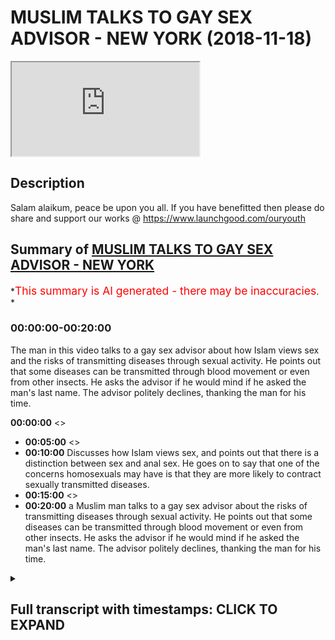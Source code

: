 # MUSLIM TALKS TO GAY SEX ADVISOR - NEW YORK (2018-11-18)

<iframe loading='lazy' allow='autoplay' src='https://www.youtube.com/embed/KLdjHNGf9XM'></iframe>

## Description

Salam alaikum, peace be upon you all. If you have benefitted then please do share and support our works @ <https://www.launchgood.com/ouryouth>

## Summary of [MUSLIM TALKS TO GAY SEX ADVISOR - NEW YORK](https://www.youtube.com/watch?v=KLdjHNGf9XM)

*<span style="color:red; font-size:125%">This summary is AI generated - there may be inaccuracies</span>. *

### <a onclick="modifyYTiframeseektime('0')">00:00:00-00:20:00</a>

The man in this video talks to a gay sex advisor about how Islam views sex and the risks of transmitting diseases through sexual activity. He points out that some diseases can be transmitted through blood movement or even from other insects. He asks the advisor if he would mind if he asked the man's last name. The advisor politely declines, thanking the man for his time.

**<a onclick="modifyYTiframeseektime('0')">00:00:00</a>** <>

* **<a onclick="modifyYTiframeseektime('300')">00:05:00</a>** <>
* **<a onclick="modifyYTiframeseektime('600')">00:10:00</a>** Discusses how Islam views sex, and points out that there is a distinction between sex and anal sex. He goes on to say that one of the concerns homosexuals may have is that they are more likely to contract sexually transmitted diseases.
* **<a onclick="modifyYTiframeseektime('900')">00:15:00</a>** <>
* **<a onclick="modifyYTiframeseektime('1200')">00:20:00</a>**  a Muslim man talks to a gay sex advisor about the risks of transmitting diseases through sexual activity. He points out that some diseases can be transmitted through blood movement or even from other insects. He asks the advisor if he would mind if he asked the man's last name. The advisor politely declines, thanking the man for his time.

<details><summary><h2>Full transcript with timestamps: CLICK TO EXPAND</h2></summary>

<a onclick="modifyYTiframeseektime('11')">0:00:11</a> you're ready  
<a onclick="modifyYTiframeseektime('15')">0:00:15</a> jacket he's going to a crisis you can  
<a onclick="modifyYTiframeseektime('25')">0:00:25</a> change much closer possibly changes  
<a onclick="modifyYTiframeseektime('27')">0:00:27</a> around  
<a onclick="modifyYTiframeseektime('37')">0:00:37</a> you know I questions everything from  
<a onclick="modifyYTiframeseektime('39')">0:00:39</a> Instagram  
<a onclick="modifyYTiframeseektime('43')">0:00:43</a> you're dealing with everything what are  
<a onclick="modifyYTiframeseektime('45')">0:00:45</a> okay let me ask you a question what  
<a onclick="modifyYTiframeseektime('47')">0:00:47</a> other like let's say the most common  
<a onclick="modifyYTiframeseektime('49')">0:00:49</a> problems your ear face as well as to the  
<a onclick="modifyYTiframeseektime('52')">0:00:52</a> issues that you use societal issues that  
<a onclick="modifyYTiframeseektime('54')">0:00:54</a> you keep like I keep coming up say you  
<a onclick="modifyYTiframeseektime('62')">0:01:02</a> know boil it down to the VFD I would say  
<a onclick="modifyYTiframeseektime('64')">0:01:04</a> people are not trusting their instincts  
<a onclick="modifyYTiframeseektime('77')">0:01:17</a> what do you mean by that can you give me  
<a onclick="modifyYTiframeseektime('103')">0:01:43</a> like more like a case study so you're  
<a onclick="modifyYTiframeseektime('104')">0:01:44</a> saying people are maybe they're not  
<a onclick="modifyYTiframeseektime('105')">0:01:45</a> aware or they're not confident in  
<a onclick="modifyYTiframeseektime('107')">0:01:47</a> themselves or what is it exactly they're  
<a onclick="modifyYTiframeseektime('108')">0:01:48</a> being told by multiple sources that what  
<a onclick="modifyYTiframeseektime('110')">0:01:50</a> have been one of our  
<a onclick="modifyYTiframeseektime('118')">0:01:58</a> challenges that people tell us our  
<a onclick="modifyYTiframeseektime('121')">0:02:01</a> supposed to be about sex for our bodies  
<a onclick="modifyYTiframeseektime('124')">0:02:04</a> okay  
<a onclick="modifyYTiframeseektime('127')">0:02:07</a> feel and we quickly believe that at age  
<a onclick="modifyYTiframeseektime('130')">0:02:10</a> 3 or 4 or 5 or 15 or 30  
<a onclick="modifyYTiframeseektime('134')">0:02:14</a> and it's hard to shake that so you might  
<a onclick="modifyYTiframeseektime('136')">0:02:16</a> have an instinct like I just want to  
<a onclick="modifyYTiframeseektime('139')">0:02:19</a> masturbate and that might be your thing  
<a onclick="modifyYTiframeseektime('144')">0:02:24</a> you should also be wanting to get  
<a onclick="modifyYTiframeseektime('146')">0:02:26</a> married to this type of person and we  
<a onclick="modifyYTiframeseektime('148')">0:02:28</a> having this type of sex with them and  
<a onclick="modifyYTiframeseektime('150')">0:02:30</a> once a week what spice a week but you  
<a onclick="modifyYTiframeseektime('151')">0:02:31</a> might be thinking I just want to it  
<a onclick="modifyYTiframeseektime('153')">0:02:33</a> whatever maybe you have your own beliefs  
<a onclick="modifyYTiframeseektime('156')">0:02:36</a> about what works for you is pornography  
<a onclick="modifyYTiframeseektime('158')">0:02:38</a> a big theme here in your work because is  
<a onclick="modifyYTiframeseektime('161')">0:02:41</a> it not so people certainly use doesn't  
<a onclick="modifyYTiframeseektime('167')">0:02:47</a> come out and but I think that usually  
<a onclick="modifyYTiframeseektime('169')">0:02:49</a> people have more questions around  
<a onclick="modifyYTiframeseektime('171')">0:02:51</a> interpersonal and Orin is usually not  
<a onclick="modifyYTiframeseektime('176')">0:02:56</a> into personal it born is in some way  
<a onclick="modifyYTiframeseektime('179')">0:02:59</a> interpersonal it's more the  
<a onclick="modifyYTiframeseektime('180')">0:03:00</a> interpersonal reaction where someone's  
<a onclick="modifyYTiframeseektime('181')">0:03:01</a> yeah  
<a onclick="modifyYTiframeseektime('183')">0:03:03</a> coming up against what if I ask you a  
<a onclick="modifyYTiframeseektime('187')">0:03:07</a> question do you find that there's a in  
<a onclick="modifyYTiframeseektime('190')">0:03:10</a> terms of males and females age groups  
<a onclick="modifyYTiframeseektime('192')">0:03:12</a> different demographics who seems to be  
<a onclick="modifyYTiframeseektime('196')">0:03:16</a> like let's say for example tense exhibit  
<a onclick="modifyYTiframeseektime('198')">0:03:18</a> than most insecurities or problems or  
<a onclick="modifyYTiframeseektime('200')">0:03:20</a> comments are there any specific classes  
<a onclick="modifyYTiframeseektime('204')">0:03:24</a> of people that you can say okay these  
<a onclick="modifyYTiframeseektime('205')">0:03:25</a> individuals keep coming up to think  
<a onclick="modifyYTiframeseektime('214')">0:03:34</a> about their sexuality or their gender or  
<a onclick="modifyYTiframeseektime('216')">0:03:36</a> their sexual expression or gender  
<a onclick="modifyYTiframeseektime('218')">0:03:38</a> identity yeah  
<a onclick="modifyYTiframeseektime('223')">0:03:43</a> theyõre we don't have  
<a onclick="modifyYTiframeseektime('225')">0:03:45</a> talking about but they have been dealing  
<a onclick="modifyYTiframeseektime('228')">0:03:48</a> with the front and center and sort of  
<a onclick="modifyYTiframeseektime('229')">0:03:49</a> being balanced  
<a onclick="modifyYTiframeseektime('230')">0:03:50</a> fivesome all around it  
<a onclick="modifyYTiframeseektime('232')">0:03:52</a> so in a lot of ways are people who are  
<a onclick="modifyYTiframeseektime('234')">0:03:54</a> queer or gender non-conforming or  
<a onclick="modifyYTiframeseektime('237')">0:03:57</a> transgender a lot of ways we regularly  
<a onclick="modifyYTiframeseektime('244')">0:04:04</a> challenge from family and other folks in  
<a onclick="modifyYTiframeseektime('247')">0:04:07</a> the world  
<a onclick="modifyYTiframeseektime('249')">0:04:09</a> challenged ourselves but that said I  
<a onclick="modifyYTiframeseektime('253')">0:04:13</a> really feel like one of the  
<a onclick="modifyYTiframeseektime('255')">0:04:15</a> misconceptions is that  
<a onclick="modifyYTiframeseektime('258')">0:04:18</a> different genders are extremely  
<a onclick="modifyYTiframeseektime('259')">0:04:19</a> different  
<a onclick="modifyYTiframeseektime('262')">0:04:22</a> research my stuff so there are tons of  
<a onclick="modifyYTiframeseektime('268')">0:04:28</a> I'm in you know  
<a onclick="modifyYTiframeseektime('273')">0:04:33</a> what kind of things today I mean you  
<a onclick="modifyYTiframeseektime('275')">0:04:35</a> talked about for example homosexual  
<a onclick="modifyYTiframeseektime('277')">0:04:37</a> community right are the challenges faced  
<a onclick="modifyYTiframeseektime('279')">0:04:39</a> by the homosexual community different  
<a onclick="modifyYTiframeseektime('282')">0:04:42</a> from those faced by straight people for  
<a onclick="modifyYTiframeseektime('285')">0:04:45</a> example what kind of challenge what are  
<a onclick="modifyYTiframeseektime('286')">0:04:46</a> the differences similarities in  
<a onclick="modifyYTiframeseektime('287')">0:04:47</a> differences between the two committees  
<a onclick="modifyYTiframeseektime('292')">0:04:52</a> but in other words there is not right so  
<a onclick="modifyYTiframeseektime('295')">0:04:55</a> everyone is dealing not everyone many  
<a onclick="modifyYTiframeseektime('297')">0:04:57</a> people are dealing with the nice thing  
<a onclick="modifyYTiframeseektime('301')">0:05:01</a> is that is that big theme then social me  
<a onclick="modifyYTiframeseektime('304')">0:05:04</a> is that something which I wouldn't even  
<a onclick="modifyYTiframeseektime('306')">0:05:06</a> say no okay as an example of I okay so  
<a onclick="modifyYTiframeseektime('312')">0:05:12</a> people regardless into sexual  
<a onclick="modifyYTiframeseektime('314')">0:05:14</a> orientation yes  
<a onclick="modifyYTiframeseektime('317')">0:05:17</a> you know we're dealing with similar  
<a onclick="modifyYTiframeseektime('318')">0:05:18</a> things sometimes the overal are straight  
<a onclick="modifyYTiframeseektime('321')">0:05:21</a> maybe we are dealing with you know  
<a onclick="modifyYTiframeseektime('323')">0:05:23</a> feeling like they can experiment less  
<a onclick="modifyYTiframeseektime('324')">0:05:24</a> sexually we're  
<a onclick="modifyYTiframeseektime('327')">0:05:27</a> are given in some regards people want  
<a onclick="modifyYTiframeseektime('331')">0:05:31</a> permission around being more exploratory  
<a onclick="modifyYTiframeseektime('334')">0:05:34</a> I was out of thought started to deject I  
<a onclick="modifyYTiframeseektime('336')">0:05:36</a> mean just for a simple biological  
<a onclick="modifyYTiframeseektime('339')">0:05:39</a> perspective that would not be the case  
<a onclick="modifyYTiframeseektime('341')">0:05:41</a> in the sense that obviously a man and a  
<a onclick="modifyYTiframeseektime('343')">0:05:43</a> man can't do as much as a man and a  
<a onclick="modifyYTiframeseektime('345')">0:05:45</a> woman can do I mean just by virtue of  
<a onclick="modifyYTiframeseektime('350')">0:05:50</a> the fact that there's more  
<a onclick="modifyYTiframeseektime('352')">0:05:52</a> I mean there are differentiated entry  
<a onclick="modifyYTiframeseektime('354')">0:05:54</a> point alike it's not right I mean I I'd  
<a onclick="modifyYTiframeseektime('363')">0:06:03</a> see it under present differently  
<a onclick="modifyYTiframeseektime('367')">0:06:07</a> you see it this way yeah you know if  
<a onclick="modifyYTiframeseektime('370')">0:06:10</a> because if sex is more than in this  
<a onclick="modifyYTiframeseektime('373')">0:06:13</a> invention or canal or a penis and anus  
<a onclick="modifyYTiframeseektime('375')">0:06:15</a> or penis and throat or whatever baby  
<a onclick="modifyYTiframeseektime('377')">0:06:17</a> right or because people are sexual and  
<a onclick="modifyYTiframeseektime('382')">0:06:22</a> soon  
<a onclick="modifyYTiframeseektime('383')">0:06:23</a> for example two people looking at the  
<a onclick="modifyYTiframeseektime('386')">0:06:26</a> same computer screen  
<a onclick="modifyYTiframeseektime('388')">0:06:28</a> would you consider that sex if they  
<a onclick="modifyYTiframeseektime('390')">0:06:30</a> masturbate into the same computer screen  
<a onclick="modifyYTiframeseektime('392')">0:06:32</a> if they want to cause sex that's better  
<a onclick="modifyYTiframeseektime('394')">0:06:34</a> okay so how would you define things well  
<a onclick="modifyYTiframeseektime('398')">0:06:38</a> so sex is a complicated word because it  
<a onclick="modifyYTiframeseektime('400')">0:06:40</a> has different meanings in terms of  
<a onclick="modifyYTiframeseektime('403')">0:06:43</a> characteristics okay and then there are  
<a onclick="modifyYTiframeseektime('404')">0:06:44</a> things that people do that are sexual  
<a onclick="modifyYTiframeseektime('406')">0:06:46</a> with each other that people may consider  
<a onclick="modifyYTiframeseektime('408')">0:06:48</a> sex people making solo sex or  
<a onclick="modifyYTiframeseektime('410')">0:06:50</a> masturbation sex I like to really let  
<a onclick="modifyYTiframeseektime('412')">0:06:52</a> people make those  
<a onclick="modifyYTiframeseektime('414')">0:06:54</a> quite possible this yourself you quite  
<a onclick="modifyYTiframeseektime('417')">0:06:57</a> postmodernist i know he you think  
<a onclick="modifyYTiframeseektime('419')">0:06:59</a> outside the box in a sense yeah I liked  
<a onclick="modifyYTiframeseektime('422')">0:07:02</a> it I just noticed that as I said one of  
<a onclick="modifyYTiframeseektime('427')">0:07:07</a> the biggest issues that I see  
<a onclick="modifyYTiframeseektime('429')">0:07:09</a> scripts are some ways to be sexually and  
<a onclick="modifyYTiframeseektime('432')">0:07:12</a> I don't yeah if I  
<a onclick="modifyYTiframeseektime('435')">0:07:15</a> you know suggesting that somebody really  
<a onclick="modifyYTiframeseektime('438')">0:07:18</a> should I mean there must be prominent  
<a onclick="modifyYTiframeseektime('441')">0:07:21</a> that you put in place I mean how would  
<a onclick="modifyYTiframeseektime('443')">0:07:23</a> you feel about be Kelly for example  
<a onclick="modifyYTiframeseektime('445')">0:07:25</a> questions so you'll notice if you study  
<a onclick="modifyYTiframeseektime('448')">0:07:28</a> is really taboo topics right you know  
<a onclick="modifyYTiframeseektime('452')">0:07:32</a> things that we this is a true der in the  
<a onclick="modifyYTiframeseektime('459')">0:07:39</a> u.s. there are some states which allow  
<a onclick="modifyYTiframeseektime('461')">0:07:41</a> this jelly study or even if you just  
<a onclick="modifyYTiframeseektime('470')">0:07:50</a> look at twenty eighteen persistent on  
<a onclick="modifyYTiframeseektime('471')">0:07:51</a> each hand yes  
<a onclick="modifyYTiframeseektime('475')">0:07:55</a> not yet fortunately a lot of people  
<a onclick="modifyYTiframeseektime('479')">0:07:59</a> that were trending towards greater  
<a onclick="modifyYTiframeseektime('481')">0:08:01</a> conscious actions so in that sense you  
<a onclick="modifyYTiframeseektime('484')">0:08:04</a> know one of the  
<a onclick="modifyYTiframeseektime('487')">0:08:07</a> at least his consent  
<a onclick="modifyYTiframeseektime('490')">0:08:10</a> about nonhumans living being  
<a onclick="modifyYTiframeseektime('495')">0:08:15</a> instead of non yeah what's your view on  
<a onclick="modifyYTiframeseektime('497')">0:08:17</a> that well one of the things among others  
<a onclick="modifyYTiframeseektime('500')">0:08:20</a> that we often talk about is  
<a onclick="modifyYTiframeseektime('506')">0:08:26</a> not some  
<a onclick="modifyYTiframeseektime('508')">0:08:28</a> with nonhumans here  
<a onclick="modifyYTiframeseektime('510')">0:08:30</a> Music  
<a onclick="modifyYTiframeseektime('515')">0:08:35</a> it does come up and it comes up a lot  
<a onclick="modifyYTiframeseektime('517')">0:08:37</a> does it really so what what kind of  
<a onclick="modifyYTiframeseektime('518')">0:08:38</a> countries does it come up in come that's  
<a onclick="modifyYTiframeseektime('519')">0:08:39</a> quite well I usually might like to not  
<a onclick="modifyYTiframeseektime('521')">0:08:41</a> name certain countries okay about which  
<a onclick="modifyYTiframeseektime('524')">0:08:44</a> countries nope / yeah maybe Neil he  
<a onclick="modifyYTiframeseektime('530')">0:08:50</a> wants to know I mean you know I would  
<a onclick="modifyYTiframeseektime('534')">0:08:54</a> say if we were you know the cameras were  
<a onclick="modifyYTiframeseektime('535')">0:08:55</a> near what not I would but I just like my  
<a onclick="modifyYTiframeseektime('537')">0:08:57</a> I understand you don't incite anything  
<a onclick="modifyYTiframeseektime('540')">0:09:00</a> yeah yeah yeah no no problem  
<a onclick="modifyYTiframeseektime('543')">0:09:03</a> yeah yeah it comes up this is this is  
<a onclick="modifyYTiframeseektime('548')">0:09:08</a> the thing this is the question like for  
<a onclick="modifyYTiframeseektime('552')">0:09:12</a> my paradigm choose do you have a  
<a onclick="modifyYTiframeseektime('555')">0:09:15</a> question because I know it's obvious I'm  
<a onclick="modifyYTiframeseektime('557')">0:09:17</a> a Muslim right I'm a believer of  
<a onclick="modifyYTiframeseektime('559')">0:09:19</a> scripture scripture list if you like  
<a onclick="modifyYTiframeseektime('560')">0:09:20</a> traditionalist and it's not just Muslims  
<a onclick="modifyYTiframeseektime('562')">0:09:22</a> that have parameters that are finally  
<a onclick="modifyYTiframeseektime('565')">0:09:25</a> all very much defined by Scriptures it's  
<a onclick="modifyYTiframeseektime('568')">0:09:28</a> also Christian Jews all sort of  
<a onclick="modifyYTiframeseektime('570')">0:09:30</a> different like you were talking about  
<a onclick="modifyYTiframeseektime('571')">0:09:31</a> kind of I think you applied it in some  
<a onclick="modifyYTiframeseektime('572')">0:09:32</a> of what you were saying so obviously for  
<a onclick="modifyYTiframeseektime('574')">0:09:34</a> us it's a matter of looking at the text  
<a onclick="modifyYTiframeseektime('576')">0:09:36</a> and seeing okay well this is in  
<a onclick="modifyYTiframeseektime('578')">0:09:38</a> accordance with God's will and it isn't  
<a onclick="modifyYTiframeseektime('580')">0:09:40</a> according to protocol so it's very much  
<a onclick="modifyYTiframeseektime('581')">0:09:41</a> divine command theory if you like you  
<a onclick="modifyYTiframeseektime('583')">0:09:43</a> know you believe that the authority goes  
<a onclick="modifyYTiframeseektime('585')">0:09:45</a> to the text and therefore  
<a onclick="modifyYTiframeseektime('586')">0:09:46</a> we act in accordance to it right so it's  
<a onclick="modifyYTiframeseektime('589')">0:09:49</a> much more rigid if you like it's these  
<a onclick="modifyYTiframeseektime('591')">0:09:51</a> are the parameters right you can't go  
<a onclick="modifyYTiframeseektime('593')">0:09:53</a> for for example homosexuality and Islam  
<a onclick="modifyYTiframeseektime('595')">0:09:55</a> is not permissible you know obviously  
<a onclick="modifyYTiframeseektime('598')">0:09:58</a> Judaism in Australia it's not  
<a onclick="modifyYTiframeseektime('600')">0:10:00</a> permissible you can't have sex with  
<a onclick="modifyYTiframeseektime('601')">0:10:01</a> another man or a woman having sex with  
<a onclick="modifyYTiframeseektime('605')">0:10:05</a> another woman in fact  
<a onclick="modifyYTiframeseektime('606')">0:10:06</a> Islam wouldn't define a woman you know a  
<a onclick="modifyYTiframeseektime('610')">0:10:10</a> pleasure in another woman has even sex  
<a onclick="modifyYTiframeseektime('612')">0:10:12</a> frankly right because because we this  
<a onclick="modifyYTiframeseektime('614')">0:10:14</a> there's very key definitions for  
<a onclick="modifyYTiframeseektime('617')">0:10:17</a> instance sex would be seen as either  
<a onclick="modifyYTiframeseektime('620')">0:10:20</a> penetration from a vagina in a Varnado  
<a onclick="modifyYTiframeseektime('623')">0:10:23</a> sense all analysis these two things  
<a onclick="modifyYTiframeseektime('625')">0:10:25</a> would be  
<a onclick="modifyYTiframeseektime('626')">0:10:26</a> as a section Islam that wouldn't be seen  
<a onclick="modifyYTiframeseektime('630')">0:10:30</a> as sex enough would not it's something  
<a onclick="modifyYTiframeseektime('634')">0:10:34</a> extra something else but it's not sex in  
<a onclick="modifyYTiframeseektime('637')">0:10:37</a> the in the in the scripture in a strict  
<a onclick="modifyYTiframeseektime('640')">0:10:40</a> scriptural sense so yeah so from that  
<a onclick="modifyYTiframeseektime('644')">0:10:44</a> perspective we have very strict  
<a onclick="modifyYTiframeseektime('646')">0:10:46</a> guidelines and things like that but it  
<a onclick="modifyYTiframeseektime('649')">0:10:49</a> always but it is a no sex is not allowed  
<a onclick="modifyYTiframeseektime('651')">0:10:51</a> in Islam quite it's considered sex yeah  
<a onclick="modifyYTiframeseektime('654')">0:10:54</a> just sorry thank you for the  
<a onclick="modifyYTiframeseektime('656')">0:10:56</a> clarification it's not allowed whether  
<a onclick="modifyYTiframeseektime('658')">0:10:58</a> it's from man to man or man to woman by  
<a onclick="modifyYTiframeseektime('660')">0:11:00</a> a woman  
<a onclick="modifyYTiframeseektime('662')">0:11:02</a> now lesson won't remember that's not  
<a onclick="modifyYTiframeseektime('664')">0:11:04</a> what's the wrath that's very possible  
<a onclick="modifyYTiframeseektime('665')">0:11:05</a> happens all the time actually it's  
<a onclick="modifyYTiframeseektime('667')">0:11:07</a> actually I'm saying that in a lot of  
<a onclick="modifyYTiframeseektime('670')">0:11:10</a> those sex shops here it's one of the  
<a onclick="modifyYTiframeseektime('672')">0:11:12</a> most common classes that we teach about  
<a onclick="modifyYTiframeseektime('675')">0:11:15</a> golf  
<a onclick="modifyYTiframeseektime('676')">0:11:16</a> so women having anal sex with men  
<a onclick="modifyYTiframeseektime('680')">0:11:20</a> Bhavana t monster it's a bit unusual it  
<a onclick="modifyYTiframeseektime('683')">0:11:23</a> doesn't undermine lesbianism in a sense  
<a onclick="modifyYTiframeseektime('685')">0:11:25</a> right because if a woman is strapping on  
<a onclick="modifyYTiframeseektime('687')">0:11:27</a> sorry to say why she's doing that then  
<a onclick="modifyYTiframeseektime('692')">0:11:32</a> it doesn't that kind of in a sense under  
<a onclick="modifyYTiframeseektime('694')">0:11:34</a> - sexual lesbian at least like because  
<a onclick="modifyYTiframeseektime('696')">0:11:36</a> sexual lesbians do lashes you know kind  
<a onclick="modifyYTiframeseektime('699')">0:11:39</a> of being attracted to the female organs  
<a onclick="modifyYTiframeseektime('702')">0:11:42</a> in a post office even to male sexual  
<a onclick="modifyYTiframeseektime('704')">0:11:44</a> things but if you're if you're trying to  
<a onclick="modifyYTiframeseektime('706')">0:11:46</a> emulate no sexual organs and it would  
<a onclick="modifyYTiframeseektime('708')">0:11:48</a> kind of in price on how that you're  
<a onclick="modifyYTiframeseektime('710')">0:11:50</a> sexually attracted to them so maybe that  
<a onclick="modifyYTiframeseektime('712')">0:11:52</a> women that do that shouldn't they be  
<a onclick="modifyYTiframeseektime('714')">0:11:54</a> accused of some kind of bisexual that  
<a onclick="modifyYTiframeseektime('716')">0:11:56</a> way refusing it is it not it's not  
<a onclick="modifyYTiframeseektime('718')">0:11:58</a> viewable into available  
<a onclick="modifyYTiframeseektime('729')">0:12:09</a> I've been somewhere that the shape of a  
<a onclick="modifyYTiframeseektime('731')">0:12:11</a> penis there's a lot of you know I think  
<a onclick="modifyYTiframeseektime('737')">0:12:17</a> maybe assumptions and it built into that  
<a onclick="modifyYTiframeseektime('739')">0:12:19</a> and so what's your view on here's the  
<a onclick="modifyYTiframeseektime('742')">0:12:22</a> thing right anus has a gang of nerve  
<a onclick="modifyYTiframeseektime('745')">0:12:25</a> endings okay and so the  __  me off  
<a onclick="modifyYTiframeseektime('750')">0:12:30</a> right the anus is a sensitive area  
<a onclick="modifyYTiframeseektime('757')">0:12:37</a> other people breaking so whether good  
<a onclick="modifyYTiframeseektime('760')">0:12:40</a> so another partner a partner who's male  
<a onclick="modifyYTiframeseektime('765')">0:12:45</a> transgender a person it's a partner who  
<a onclick="modifyYTiframeseektime('767')">0:12:47</a> they can't see and they don't know it's  
<a onclick="modifyYTiframeseektime('769')">0:12:49</a> a severe and woman are transgender  
<a onclick="modifyYTiframeseektime('771')">0:12:51</a> person stimulating my anus their anus  
<a onclick="modifyYTiframeseektime('775')">0:12:55</a> you can also question and this is  
<a onclick="modifyYTiframeseektime('778')">0:12:58</a> because I was looking at some reports  
<a onclick="modifyYTiframeseektime('780')">0:13:00</a> you useful for the UN is no so I was  
<a onclick="modifyYTiframeseektime('783')">0:13:03</a> looking at some report from the World  
<a onclick="modifyYTiframeseektime('784')">0:13:04</a> Health Organization and also we've got  
<a onclick="modifyYTiframeseektime('787')">0:13:07</a> in the UK cuz I'm from the UK probably  
<a onclick="modifyYTiframeseektime('788')">0:13:08</a> together Maxim right we've got some  
<a onclick="modifyYTiframeseektime('791')">0:13:11</a> reports written by the NHS acceptor and  
<a onclick="modifyYTiframeseektime('794')">0:13:14</a> what seems to be a common thing that is  
<a onclick="modifyYTiframeseektime('796')">0:13:16</a> said and we're not saying that  
<a onclick="modifyYTiframeseektime('798')">0:13:18</a> correlation equals causation any of that  
<a onclick="modifyYTiframeseektime('799')">0:13:19</a> but we're saying that one thing which is  
<a onclick="modifyYTiframeseektime('801')">0:13:21</a> commonly said about homosexuals they  
<a onclick="modifyYTiframeseektime('803')">0:13:23</a> they have a higher propensity to  
<a onclick="modifyYTiframeseektime('807')">0:13:27</a> sexually transmitted diseases in fact  
<a onclick="modifyYTiframeseektime('809')">0:13:29</a> there's some like the wh old since it's  
<a onclick="modifyYTiframeseektime('811')">0:13:31</a> like 13 times more likely to contract  
<a onclick="modifyYTiframeseektime('813')">0:13:33</a> aid 13 times more likely to contract  
<a onclick="modifyYTiframeseektime('815')">0:13:35</a> gonorrhea or whatever it may be right so  
<a onclick="modifyYTiframeseektime('819')">0:13:39</a> I guess what I'm asking is if we're if  
<a onclick="modifyYTiframeseektime('822')">0:13:42</a> we're doing the social analysis here of  
<a onclick="modifyYTiframeseektime('824')">0:13:44</a> of homosexual type sex or anal sex not  
<a onclick="modifyYTiframeseektime('829')">0:13:49</a> even just a man and a man to be a man a  
<a onclick="modifyYTiframeseektime('830')">0:13:50</a> woman even if we don't you know sex or  
<a onclick="modifyYTiframeseektime('835')">0:13:55</a> I'm calling I'm calling an anal sex for  
<a onclick="modifyYTiframeseektime('838')">0:13:58</a> now yeah but also specifically because  
<a onclick="modifyYTiframeseektime('840')">0:14:00</a> all statistics are specified from  
<a onclick="modifyYTiframeseektime('842')">0:14:02</a> sexuals right ok so those 2 to 6 times  
<a onclick="modifyYTiframeseektime('846')">0:14:06</a> just McCrory there's not about anal sex  
<a onclick="modifyYTiframeseektime('848')">0:14:08</a> about homosexuals yeah so could there be  
<a onclick="modifyYTiframeseektime('851')">0:14:11</a> a case that homosexual sex if we're  
<a onclick="modifyYTiframeseektime('855')">0:14:15</a> looking at a kind of an aggregate of  
<a onclick="modifyYTiframeseektime('856')">0:14:16</a> social pros and cons could be more  
<a onclick="modifyYTiframeseektime('861')">0:14:21</a> harmful than is producer but he just  
<a onclick="modifyYTiframeseektime('876')">0:14:36</a> won't face any sex this point of  
<a onclick="modifyYTiframeseektime('878')">0:14:38</a> homosexuals having more likelihood of  
<a onclick="modifyYTiframeseektime('880')">0:14:40</a> you see contracting those diseases is  
<a onclick="modifyYTiframeseektime('884')">0:14:44</a> that is that concern for it within  
<a onclick="modifyYTiframeseektime('886')">0:14:46</a> homosexual circles or  
<a onclick="modifyYTiframeseektime('893')">0:14:53</a> so yes I think that one of the things  
<a onclick="modifyYTiframeseektime('895')">0:14:55</a> that would be beneficial is to just  
<a onclick="modifyYTiframeseektime('898')">0:14:58</a> broaden our understanding of sex so  
<a onclick="modifyYTiframeseektime('901')">0:15:01</a> there's  
<a onclick="modifyYTiframeseektime('901')">0:15:01</a> hey sex is not homosexual sex there are  
<a onclick="modifyYTiframeseektime('905')">0:15:05</a> people who get together and do things  
<a onclick="modifyYTiframeseektime('907')">0:15:07</a> with their bodies that may  
<a onclick="modifyYTiframeseektime('910')">0:15:10</a> so there's not one type of  
<a onclick="modifyYTiframeseektime('914')">0:15:14</a> it's just people just proteins with  
<a onclick="modifyYTiframeseektime('916')">0:15:16</a> their bodies I feel good or that maybe  
<a onclick="modifyYTiframeseektime('918')">0:15:18</a> build  
<a onclick="modifyYTiframeseektime('920')">0:15:20</a> right  
<a onclick="modifyYTiframeseektime('923')">0:15:23</a> I guess your question is is when things  
<a onclick="modifyYTiframeseektime('927')">0:15:27</a> happen to certain communities are they  
<a onclick="modifyYTiframeseektime('928')">0:15:28</a> concerning  
<a onclick="modifyYTiframeseektime('930')">0:15:30</a> yeah I mean let's be frank I mean all  
<a onclick="modifyYTiframeseektime('933')">0:15:33</a> communities have to be somewhat  
<a onclick="modifyYTiframeseektime('934')">0:15:34</a> introspective right in the sense that  
<a onclick="modifyYTiframeseektime('937')">0:15:37</a> for example if there are diseases  
<a onclick="modifyYTiframeseektime('940')">0:15:40</a> related to certain race groups I don't  
<a onclick="modifyYTiframeseektime('942')">0:15:42</a> think it's racist to kind of clarify  
<a onclick="modifyYTiframeseektime('944')">0:15:44</a> that for example sub-saharan Africa we  
<a onclick="modifyYTiframeseektime('946')">0:15:46</a> have there's more likelihood of there  
<a onclick="modifyYTiframeseektime('948')">0:15:48</a> being AIDS it's not I'm not saying it's  
<a onclick="modifyYTiframeseektime('949')">0:15:49</a> for racial reason but when we start to  
<a onclick="modifyYTiframeseektime('952')">0:15:52</a> kind of look at these things objectively  
<a onclick="modifyYTiframeseektime('954')">0:15:54</a> scientifically if you like right you  
<a onclick="modifyYTiframeseektime('956')">0:15:56</a> know science can be very useful in these  
<a onclick="modifyYTiframeseektime('958')">0:15:58</a> things right all I'm asking is that if  
<a onclick="modifyYTiframeseektime('961')">0:16:01</a> if there is a spread of disease which is  
<a onclick="modifyYTiframeseektime('963')">0:16:03</a> exacerbated in a certain community  
<a onclick="modifyYTiframeseektime('965')">0:16:05</a> doesn't it make sense to question the  
<a onclick="modifyYTiframeseektime('968')">0:16:08</a> reasoning for that disease yeah so so  
<a onclick="modifyYTiframeseektime('971')">0:16:11</a> from that perspective going back to  
<a onclick="modifyYTiframeseektime('973')">0:16:13</a> because I think the paradigm you're  
<a onclick="modifyYTiframeseektime('974')">0:16:14</a> working from is so long as it feels good  
<a onclick="modifyYTiframeseektime('975')">0:16:15</a> it's it's okay it's permissible so long  
<a onclick="modifyYTiframeseektime('982')">0:16:22</a> as this consent and it feels good I mean  
<a onclick="modifyYTiframeseektime('983')">0:16:23</a> no one's maybe harming each other  
<a onclick="modifyYTiframeseektime('985')">0:16:25</a> ya know rape or anything like that right  
<a onclick="modifyYTiframeseektime('988')">0:16:28</a> so if that's kind of like a liberal  
<a onclick="modifyYTiframeseektime('990')">0:16:30</a> opposition  
<a onclick="modifyYTiframeseektime('993')">0:16:33</a> why not  
<a onclick="modifyYTiframeseektime('1000')">0:16:40</a> yeah I would I would consider a liberal  
<a onclick="modifyYTiframeseektime('1002')">0:16:42</a> only because it conforms to  
<a onclick="modifyYTiframeseektime('1004')">0:16:44</a> philosophical liberalism right so yeah  
<a onclick="modifyYTiframeseektime('1006')">0:16:46</a> so in the sense that you know you can do  
<a onclick="modifyYTiframeseektime('1008')">0:16:48</a> everyone so long as you don't harm  
<a onclick="modifyYTiframeseektime('1009')">0:16:49</a> anyone else right so but here what  
<a onclick="modifyYTiframeseektime('1012')">0:16:52</a> Antoine ask me more specifically is if  
<a onclick="modifyYTiframeseektime('1014')">0:16:54</a> we can identify a social harm ha yeah a  
<a onclick="modifyYTiframeseektime('1020')">0:17:00</a> social harm which might not be direct  
<a onclick="modifyYTiframeseektime('1022')">0:17:02</a> what might be indirect right I might be  
<a onclick="modifyYTiframeseektime('1027')">0:17:07</a> identified when looking at a broad scale  
<a onclick="modifyYTiframeseektime('1031')">0:17:11</a> kind of time period so isn't it isn't it  
<a onclick="modifyYTiframeseektime('1037')">0:17:17</a> important for us to kind of question the  
<a onclick="modifyYTiframeseektime('1039')">0:17:19</a> reasons why this is happening in a  
<a onclick="modifyYTiframeseektime('1045')">0:17:25</a> nutshell if we know that the spread of  
<a onclick="modifyYTiframeseektime('1048')">0:17:28</a> diseases is exacerbated yes  
<a onclick="modifyYTiframeseektime('1051')">0:17:31</a> if the certain kind of sexual experiment  
<a onclick="modifyYTiframeseektime('1053')">0:17:33</a> is done between men and men anal sex  
<a onclick="modifyYTiframeseektime('1057')">0:17:37</a> shouldn't be questioned having sex in  
<a onclick="modifyYTiframeseektime('1060')">0:17:40</a> this way  
<a onclick="modifyYTiframeseektime('1066')">0:17:46</a> okay let me put it this way what are you  
<a onclick="modifyYTiframeseektime('1070')">0:17:50</a> trying to convince me of that or use do  
<a onclick="modifyYTiframeseektime('1072')">0:17:52</a> you want to do you want to know my  
<a onclick="modifyYTiframeseektime('1074')">0:17:54</a> opinion what's what are you I think it's  
<a onclick="modifyYTiframeseektime('1078')">0:17:58</a> a little bit more into baiting I'm just  
<a onclick="modifyYTiframeseektime('1080')">0:18:00</a> trying to see usually people sit down  
<a onclick="modifyYTiframeseektime('1082')">0:18:02</a> and never questions about someone  
<a onclick="modifyYTiframeseektime('1083')">0:18:03</a> they're dating or whatever it is  
<a onclick="modifyYTiframeseektime('1086')">0:18:06</a> yes yes I know but I'm trying to make  
<a onclick="modifyYTiframeseektime('1088')">0:18:08</a> I'm trying to understand seems like  
<a onclick="modifyYTiframeseektime('1090')">0:18:10</a> you're trying to put him in a corner  
<a onclick="modifyYTiframeseektime('1091')">0:18:11</a> that's my impression yeah it's true  
<a onclick="modifyYTiframeseektime('1095')">0:18:15</a> because that's what you're doing you're  
<a onclick="modifyYTiframeseektime('1096')">0:18:16</a> kind of interrogating him you don't have  
<a onclick="modifyYTiframeseektime('1098')">0:18:18</a> a specific question I'm fine I will say  
<a onclick="modifyYTiframeseektime('1107')">0:18:27</a> this though let's make this your last  
<a onclick="modifyYTiframeseektime('1109')">0:18:29</a> push it because I'm going to here to a  
<a onclick="modifyYTiframeseektime('1110')">0:18:30</a> five and I like to see a lot of people  
<a onclick="modifyYTiframeseektime('1111')">0:18:31</a> so no problem yeah yeah but your last  
<a onclick="modifyYTiframeseektime('1114')">0:18:34</a> person yeah so what one wonking eyes  
<a onclick="modifyYTiframeseektime('1117')">0:18:37</a> this drug if you deal with person visit  
<a onclick="modifyYTiframeseektime('1122')">0:18:42</a> a question or a statement let's start  
<a onclick="modifyYTiframeseektime('1123')">0:18:43</a> there question okay my question is  
<a onclick="modifyYTiframeseektime('1127')">0:18:47</a> simply  
<a onclick="modifyYTiframeseektime('1129')">0:18:49</a> if we can identify that X practice  
<a onclick="modifyYTiframeseektime('1134')">0:18:54</a> whoever that practice may be is causing  
<a onclick="modifyYTiframeseektime('1138')">0:18:58</a> is having an effect on society which  
<a onclick="modifyYTiframeseektime('1143')">0:19:03</a> might be detrimental  
<a onclick="modifyYTiframeseektime('1147')">0:19:07</a> shouldn't we question banks practice  
<a onclick="modifyYTiframeseektime('1149')">0:19:09</a> sure so you're saying like if men great  
<a onclick="modifyYTiframeseektime('1152')">0:19:12</a> women all the time which happens all the  
<a onclick="modifyYTiframeseektime('1154')">0:19:14</a> time you're saying simply question men  
<a onclick="modifyYTiframeseektime('1157')">0:19:17</a> living  
<a onclick="modifyYTiframeseektime('1157')">0:19:17</a> I don't think anyone questions that I  
<a onclick="modifyYTiframeseektime('1159')">0:19:19</a> think everyone knows that I think that's  
<a onclick="modifyYTiframeseektime('1161')">0:19:21</a> a university accepted at 1-over you're  
<a onclick="modifyYTiframeseektime('1163')">0:19:23</a> saying if most people accept up that's a  
<a onclick="modifyYTiframeseektime('1166')">0:19:26</a> long thing okay so you're you're so the  
<a onclick="modifyYTiframeseektime('1170')">0:19:30</a> question is that people idea has to same  
<a onclick="modifyYTiframeseektime('1172')">0:19:32</a> when you just ask  
<a onclick="modifyYTiframeseektime('1172')">0:19:32</a> Music  
<a onclick="modifyYTiframeseektime('1174')">0:19:34</a> let me give an example right you know  
<a onclick="modifyYTiframeseektime('1176')">0:19:36</a> you know you know in the UK right you  
<a onclick="modifyYTiframeseektime('1179')">0:19:39</a> know smoking cigarettes I don't know  
<a onclick="modifyYTiframeseektime('1181')">0:19:41</a> what the rules are here but inside this  
<a onclick="modifyYTiframeseektime('1182')">0:19:42</a> is quite a law I don't know if it exists  
<a onclick="modifyYTiframeseektime('1184')">0:19:44</a> in this country or not  
<a onclick="modifyYTiframeseektime('1185')">0:19:45</a> passive smoke so for example am I going  
<a onclick="modifyYTiframeseektime('1187')">0:19:47</a> to the fair we can't smoke in this  
<a onclick="modifyYTiframeseektime('1189')">0:19:49</a> inside are you caught in the park isn't  
<a onclick="modifyYTiframeseektime('1190')">0:19:50</a> really oh that's interesting  
<a onclick="modifyYTiframeseektime('1192')">0:19:52</a> no flash you can smoke outside but you  
<a onclick="modifyYTiframeseektime('1194')">0:19:54</a> can't smoke inside yeah so if you go  
<a onclick="modifyYTiframeseektime('1196')">0:19:56</a> into a restaurant like Starbucks you  
<a onclick="modifyYTiframeseektime('1197')">0:19:57</a> can't smoke inside the thing and the  
<a onclick="modifyYTiframeseektime('1199')">0:19:59</a> rationale behind that is well if you do  
<a onclick="modifyYTiframeseektime('1201')">0:20:01</a> if you smoke and driving someone else  
<a onclick="modifyYTiframeseektime('1203')">0:20:03</a> but when you're having sex  
<a onclick="modifyYTiframeseektime('1204')">0:20:04</a> someone is deciding if I have sex with  
<a onclick="modifyYTiframeseektime('1207')">0:20:07</a> someone walking by that's me deciding to  
<a onclick="modifyYTiframeseektime('1209')">0:20:09</a> have sex with no no no yeah but what I'm  
<a onclick="modifyYTiframeseektime('1211')">0:20:11</a> saying is this this is the imagine want  
<a onclick="modifyYTiframeseektime('1213')">0:20:13</a> to draw we've specially transmitted  
<a onclick="modifyYTiframeseektime('1215')">0:20:15</a> diseases not all of them are transmitted  
<a onclick="modifyYTiframeseektime('1217')">0:20:17</a> through sex right it can be through  
<a onclick="modifyYTiframeseektime('1223')">0:20:23</a> blood movement or even even gonorrhea or  
<a onclick="modifyYTiframeseektime('1227')">0:20:27</a> syphilis a lot of them can be  
<a onclick="modifyYTiframeseektime('1228')">0:20:28</a> transferred transferred from other than  
<a onclick="modifyYTiframeseektime('1230')">0:20:30</a> sex you can transfer their yeah from so  
<a onclick="modifyYTiframeseektime('1233')">0:20:33</a> for example a mother can transfer a in  
<a onclick="modifyYTiframeseektime('1235')">0:20:35</a> an area syphilis or many of those  
<a onclick="modifyYTiframeseektime('1239')">0:20:39</a> diseases  
<a onclick="modifyYTiframeseektime('1240')">0:20:40</a> oh what's that one you got cosa yeah  
<a onclick="modifyYTiframeseektime('1243')">0:20:43</a> that's perfect right so that can be  
<a onclick="modifyYTiframeseektime('1245')">0:20:45</a> trying that can be transmitted from oven  
<a onclick="modifyYTiframeseektime('1248')">0:20:48</a> and sexy sure I'm giving you I'm not  
<a onclick="modifyYTiframeseektime('1251')">0:20:51</a> sure I'm not I'm not an expert at this  
<a onclick="modifyYTiframeseektime('1252')">0:20:52</a> you are right but let's take aids is an  
<a onclick="modifyYTiframeseektime('1255')">0:20:55</a> example yeah it can definitely be  
<a onclick="modifyYTiframeseektime('1257')">0:20:57</a> transmitted by okay  
<a onclick="modifyYTiframeseektime('1260')">0:21:00</a> is that your I just I just in terms of  
<a onclick="modifyYTiframeseektime('1262')">0:21:02</a> time I want you to ask your last for  
<a onclick="modifyYTiframeseektime('1264')">0:21:04</a> some really yeah yeah I'm with you on  
<a onclick="modifyYTiframeseektime('1266')">0:21:06</a> that box you see what I'm saying yeah  
<a onclick="modifyYTiframeseektime('1269')">0:21:09</a> if aids can be transmitted from other  
<a onclick="modifyYTiframeseektime('1271')">0:21:11</a> insects yeah yeah I say for example we  
<a onclick="modifyYTiframeseektime('1273')">0:21:13</a> can identify that a homosexual sex and  
<a onclick="modifyYTiframeseektime('1276')">0:21:16</a> creates more a it may not actual sex is  
<a onclick="modifyYTiframeseektime('1280')">0:21:20</a> not three mornings but I really  
<a onclick="modifyYTiframeseektime('1282')">0:21:22</a> appreciate it and I know that's true  
<a onclick="modifyYTiframeseektime('1283')">0:21:23</a> just in terms of time  
<a onclick="modifyYTiframeseektime('1286')">0:21:26</a> can I ask him to well she just real  
<a onclick="modifyYTiframeseektime('1288')">0:21:28</a> quickly yeah will you mind but thank you  
<a onclick="modifyYTiframeseektime('1294')">0:21:34</a> for your time Mike thank you thank you  
<a onclick="modifyYTiframeseektime('1295')">0:21:35</a> yes or no answers  
</details>
